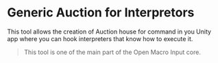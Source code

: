# Generic Auction for Interpretors
This tool allows the creation of Auction house for command in you Unity app where you can hook interpreters that know how to execute it.

> This tool is one of the main part of the Open Macro Input core.
